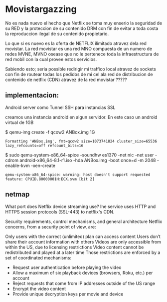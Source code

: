 # Movistargazzing

No es nada nuevo el hecho que Netflix se toma muy enserio la seguridad de su RED y la proteccion de su contenido DRM con fin de evitar a toda costa la reproduccion ilegal de su contenido propietario.  

Lo que si es nuevo es la oferta de NETFLIX ilimitado atravez dela red movistar. La red movistar es una red MNO compuesta de un numero de redes MVNE, MVNO osease que no le pertenece toda la infraestructura de red mobil con la cual provee estos servicios.

Sabiendo esto; seria possible redirigir mi traffico local atravez de sockets con fin de routear todas los pedidos de mi cel ala red de distribucion de contenido de netflix (CDN) atravez de la red movistar ?????

## implementacion:

Android server como Tunnel SSH para instancias SSL 

creamos una instancia android en algun servidor. En este caso un android virtual de 1GB


$ qemu-img create -f qcow2 ANBox.img 1G


    Formatting 'ANBox.img', fmt=qcow2 size=1073741824 cluster_size=65536 lazy_refcounts=off refcount_bits=16


$ sudo qemu-system-x86_64-spice -soundhw es1370 -net nic -net user -cdrom android-x86_64-8.1-r1.iso -hda ANBox.img -boot once=d -m 2048 -enable-kvm -xen-create 

    qemu-system-x86_64-spice: warning: host doesn't support requested feature: CPUID.80000001H:ECX.svm [bit 2]





## netmap

What port does Netflix device streaming use?  Ihe service uses HTTP and HTTPS session protocols (SSL-443) to netflix's CDN. 

Security requirements, control mechanisms, and general architecture
Netflix concerns, from a security point of view, are:

Only users with the correct (unlimited) plan can access content
Users don’t share their account information with others
Videos are only accessible from within the US, due to licensing restrictions
Video content cannot be redistributed and played at a later time
Those restrictions are enforced by a set of coordinated mechanisms:

- Request user authentication before playing the video
- Allow a maximum of six playback devices (browsers, Roku, etc.) per account
- Reject requests that come from IP addresses outside of the US range
- Encrypt the video content
- Provide unique decryption keys per movie and device


